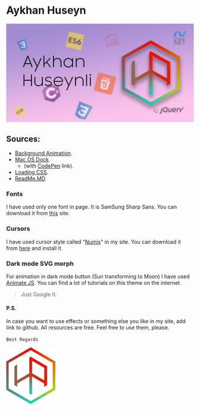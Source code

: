 Aykhan Huseyn
======

![](./img/ogImage.jpg "Aykhan Huseyn")


Sources:
----

- [Background Animation](https://codepen.io/matthewwilliams/pen/Qbzmzr). 
- [Mac OS Dock](https://fivera.net/create-mac-style-dock-menu-css-example/).
  - (with [CodePen](https://codepen.io/fivera/embed/sdpkn?height=300&type=result&href=sdpkn&user=fivera&safe=true&slug-hash=sdpkn&default-tab=result&animations=run&name=cp_embed_1) link). 
- [Loading CSS](https://codepen.io/werm/pen/BhtLm). 
- [ReadMe.MD](https://gist.github.com/PurpleBooth/109311bb0361f32d87a2)

### Fonts 

I have used only one font in page. 
It is SamSung Sharp Sans. 
You can download it from 
[this](http://fontlar.info) site.

### Cursors 
I have used cursor style called "[Numix](https://github.com/numixproject/numix-cursor-theme)" in my site. 
You can download it from [here](https://www.deviantart.com/alexgal23/art/Numix-Cursors-631491782) and install it.

### Dark mode SVG morph
For animation in dark mode button (Sun transforming to Moon) 
I have used [Animate JS](https://animejs.com/). You can find a lot of 
tutorials on this theme on the internet. 
>Just Google It. 

#### P.S.
In case you want to use effects or something else you like 
in my site, add link to github. All resources are free. Feel free 
to use them, please. 

`
Best Regards
`

![](./img/HA_color_152.png "Aykhan Huseynli") 
